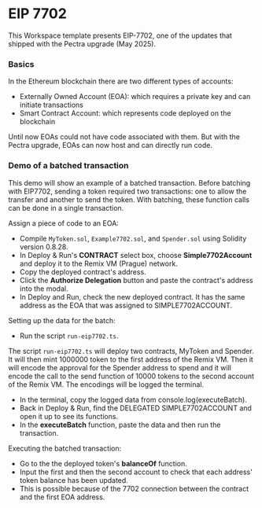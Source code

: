 # EIP 7702

This Workspace template presents EIP-7702, one of the updates that shipped with the Pectra upgrade (May 2025).

### Basics

In the Ethereum blockchain there are two different types of accounts:
- Externally Owned Account (EOA): which requires a private key and can initiate transactions
- Smart Contract Account: which represents code deployed on the blockchain

Until now EOAs could not have code associated with them.
But with the Pectra upgrade, EOAs can now host and can directly run code.

### Demo of a batched transaction

This demo will show an example of a batched transaction. Before batching with EIP7702, sending a token required two transactions: one to allow the transfer and another to send the token.  With batching, these function calls can be done in a single transaction.

Assign a piece of code to an EOA:

- Compile `MyToken.sol`, `Example7702.sol`, and `Spender.sol` using Solidity version 0.8.28.
- In Deploy & Run's **CONTRACT** select box, choose **Simple7702Account** and deploy it to the Remix VM (Prague) network.
- Copy the deployed contract's address.
- Click the **Authorize Delegation** button and paste the contract's address into the modal.
- In Deploy and Run, check the new deployed contract. It has the same address as the EOA that was assigned to SIMPLE7702ACCOUNT.

Setting up the data for the batch:

- Run the script `run-eip7702.ts`.  

The script `run-eip7702.ts` will deploy two contracts, MyToken and Spender. It will then mint 1000000 token to the first address of the Remix VM.  Then it will encode the approval for the Spender address to spend and it will encode the call to the send function of 10000 tokens to the second account of the Remix VM.  The encodings will be logged the terminal. 

- In the terminal, copy the logged data from console.log(executeBatch).
- Back in Deploy & Run, find the DELEGATED SIMPLE7702ACCOUNT and open it up to see its functions.
- In the **executeBatch** function, paste the data and then run the transaction.

Executing the batched transaction:
- Go to the the deployed token's **balanceOf** function. 
- Input the first and then the second account to check that each address' token balance has been updated.
- This is possible because of the 7702 connection between the contract and the first EOA address.




